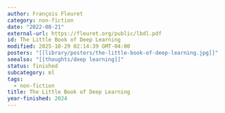 ```yaml
---
author: François Fleuret
category: non-fiction
date: "2022-08-21"
external-url: https://fleuret.org/public/lbdl.pdf
id: The Little Book of Deep Learning
modified: 2025-10-29 02:14:39 GMT-04:00
posters: "[[library/posters/the-little-book-of-deep-learning.jpg]]"
seealso: "[[thoughts/deep learning]]"
status: finished
subcategory: ml
tags:
  - non-fiction
title: The Little Book of Deep Learning
year-finished: 2024
---
```


